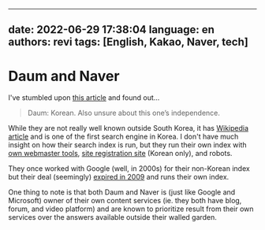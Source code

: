 <!--
SPDX-FileCopyrightText: (C) 2022 - 2024 Hong Yongmin <https://revi.xyz/>

SPDX-License-Identifier: LicenseRef-CC-BY-ND-2.0-KR
-->

---
date: 2022-06-29 17:38:04
language: en
authors: revi
tags: [English, Kakao, Naver, tech]
---

# Daum and Naver

I've stumbled upon [this article](https://seirdy.one/posts/2021/03/10/search-engines-with-own-indexes/)
and found out...

> Daum: Korean. Also unsure about this one’s independence.

While they are not really well known outside South Korea, it has
[Wikipedia article](<https://en.wikipedia.org/wiki/Daum_(web_portal)>)
and is one of the first search engine in Korea.
I don't have much insight on how their search index is run, but they run their
own index with [own webmaster tools](https://webmaster.daum.net/),
[site registration site](https://register.search.daum.net/) (Korean only), and robots.

<!-- truncate -->

They once worked with Google (well, in 2000s) for their non-Korean index but
their deal (seemingly) [expired in 2009](https://web.archive.org/web/20080225225133/https://baroblog.tistory.com/5)
and runs their own index.

One thing to note is that both Daum and Naver is (just like Google and Microsoft)
owner of their own content services (ie. they both have blog, forum, and video platform)
and are known to prioritize result from their own services over the answers available
outside their walled garden.
